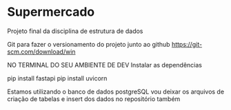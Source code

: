 # Supermercado
Projeto final da disciplina de estrutura de dados

Git para fazer o versionamento do projeto junto ao github
https://git-scm.com/download/win

NO TERMINAL DO SEU AMBIENTE DE DEV Instalar as dependências

pip install fastapi
pip install uvicorn

Estamos utilizando o banco de dados postgreSQL vou deixar os arquivos de criação de tabelas e insert dos dados no repositório também
